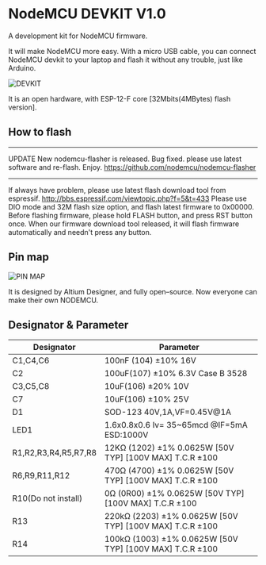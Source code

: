 NodeMCU DEVKIT V1.0
==============

A development kit for NodeMCU firmware.

It will make NodeMCU more easy. With a micro USB cable, you can connect NodeMCU devkit to your laptop and flash it without any trouble, just like Arduino.

![DEVKIT](https://raw.githubusercontent.com/nodemcu/nodemcu-devkit-v1.0/master/Documents/NodeMCU_DEVKIT_1.0.jpg)

It is an open hardware, with ESP-12-F core [32Mbits(4MBytes) flash version].

## How to flash
- - - - - -
UPDATE
New nodemcu-flasher is released.
Bug fixed. please use latest software and re-flash.
Enjoy.
https://github.com/nodemcu/nodemcu-flasher
- - - - - -
If always have problem, please use latest flash download tool from espressif.
http://bbs.espressif.com/viewtopic.php?f=5&t=433
Please use DIO mode and 32M flash size option, and flash latest firmware to 0x00000.
Before flashing firmware, please hold FLASH button, and press RST button once.
When our firmware download tool released, it will flash firmware automatically and needn't press any button.

## Pin map

![PIN MAP](https://raw.githubusercontent.com/nodemcu/nodemcu-devkit-v1.0/master/Documents/NODEMCU_DEVKIT_V1.0_PINMAP.png)

It is designed by Altium Designer, and fully open–source. Now everyone can make their own NODEMCU.


## Designator & Parameter

|Designator|Parameter|
|-|-|
|C1,C4,C6 |100nF (104) ±10% 16V|
|C2 |100uF(107) ±10% 6.3V Case B 3528|
|C3,C5,C8 |10uF(106) ±20% 10V |
|C7|10uF(106) ±10% 25V|
|D1|SOD-123 40V,1A,VF=0.45V@1A|
|LED1|1.6x0.8x0.6 Iv= 35~65mcd @IF=5mA ESD:1000V |
|R1,R2,R3,R4,R5,R7,R8|12KΩ (1202) ±1% 0.0625W [50V TYP] [100V MAX] T.C.R ±100|
|R6,R9,R11,R12|470Ω (4700) ±1% 0.0625W [50V TYP] [100V MAX] T.C.R ±100|
|R10(Do not install)|0Ω (0R00) ±1% 0.0625W [50V TYP] [100V MAX] T.C.R ±100|
|R13|220kΩ (2203) ±1% 0.0625W [50V TYP] [100V MAX] T.C.R ±100|
|R14|100kΩ (1003) ±1% 0.0625W [50V TYP] [100V MAX] T.C.R ±100|

